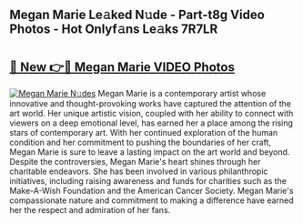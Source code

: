 ## Megan Marie Le𝚊ked N𝚞de - Part-t8g Video Photos - Hot Onlyf𝚊ns Le𝚊ks 7R7LR

# <h2><a href="http://ac3762.deff.icu/?id=Megan+Marie">🔗 New 👉🔴 Megan Marie VIDEO Photos</a></h2>

[![Megan Marie N𝚞des](https://i.imgur.com/rIISA9y.gif)](http://ac3762.deff.icu/?id=Megan+Marie)
Megan Marie is a contemporary artist whose innovative and thought-provoking works have captured the attention of the art world. Her unique artistic vision, coupled with her ability to connect with viewers on a deep emotional level, has earned her a place among the rising stars of contemporary art. With her continued exploration of the human condition and her commitment to pushing the boundaries of her craft, Megan Marie is sure to leave a lasting impact on the art world and beyond. Despite the controversies, Megan Marie's heart shines through her charitable endeavors. She has been involved in various philanthropic initiatives, including raising awareness and funds for charities such as the Make-A-Wish Foundation and the American Cancer Society. Megan Marie's compassionate nature and commitment to making a difference have earned her the respect and admiration of her fans.
